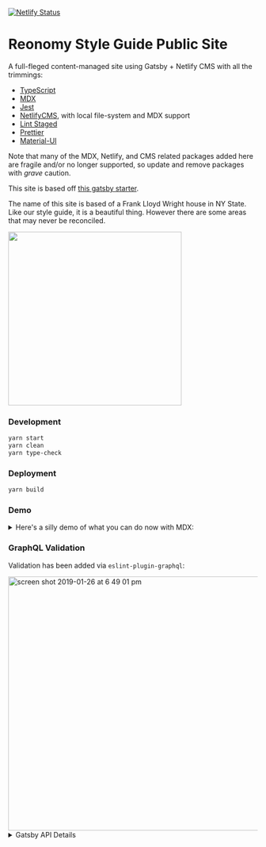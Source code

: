 [![Netlify Status](https://api.netlify.com/api/v1/badges/8f56db88-87e7-47ee-a15f-7a9e59e2442c/deploy-status)](https://app.netlify.com/sites/reonomy-graycliff/deploys)

# Reonomy Style Guide Public Site

A full-fleged content-managed site using Gatsby + Netlify CMS with all the trimmings:

- [TypeScript](https://www.typescriptlang.org/)
- [MDX](https://mdxjs.com/)
- [Jest](https://jestjs.io/)
- [NetlifyCMS](https://www.netlifycms.org/), with local file-system and MDX
  support
- [Lint Staged](https://github.com/okonet/lint-staged)
- [Prettier](https://prettier.io/)
- [Material-UI](https://material-ui.com/)

Note that many of the MDX, Netlify, and CMS related packages added here are fragile and/or no longer supported, so update and remove packages with _grave_ caution.

This site is based off [this gatsby starter](https://github.com/damassi/gatsby-starter-typescript-rebass-netlifycms).

The name of this site is based of a Frank Lloyd Wright house in NY State. Like our style guide, it is a beautiful thing. However there are some areas that may never be reconciled.

<img src="https://user-images.githubusercontent.com/5460067/74342293-427a9c00-4d77-11ea-8e67-a0622aa8278d.png" width="350" />

### Development

```sh
yarn start
yarn clean
yarn type-check
```

### Deployment

```sh
yarn build
```


### Demo
<details>
  <summary>Here's a silly demo of what you can do now with MDX:</summary>

  ![demo](https://user-images.githubusercontent.com/236943/51792565-abd93e00-2167-11e9-8bcb-87f7dccece52.gif)

</details>

### GraphQL Validation

Validation has been added via `eslint-plugin-graphql`:

<img width="512" alt="screen shot 2019-01-26 at 6 49 01 pm" src="https://user-images.githubusercontent.com/236943/51796580-8110d900-21ab-11e9-91a7-1cc6d6a068fc.png">


<details>
  <summary>Gatsby API Details</summary>

1.  **`gatsby-browser.js`**: This file is where Gatsby expects to find any usage
    of the [Gatsby browser APIs](https://www.gatsbyjs.org/docs/browser-apis/)
    (if any). These allow customization/extension of default Gatsby settings
    affecting the browser.
1.  **`gatsby-config.js`**: This is the main configuration file for a Gatsby
    site. This is where you can specify information about your site (metadata)
    like the site title and description, which Gatsby plugins you’d like to
    include, etc. (Check out the
    [config docs](https://www.gatsbyjs.org/docs/gatsby-config/) for more
    detail).
1.  **`gatsby-node.js`**: This file is where Gatsby expects to find any usage of
    the [Gatsby Node APIs](https://www.gatsbyjs.org/docs/node-apis/) (if any).
    These allow customization/extension of default Gatsby settings affecting
    pieces of the site build process.
1.  **`gatsby-ssr.js`**: This file is where Gatsby expects to find any usage of
    the
    [Gatsby server-side rendering APIs](https://www.gatsbyjs.org/docs/ssr-apis/)
    (if any). These allow customization of default Gatsby settings affecting
    server-side rendering.

</details>
